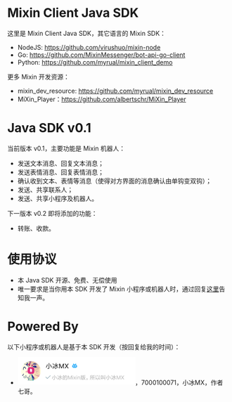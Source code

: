 # Mixin Client Java SDK

这里是 Mixin Client Java SDK，其它语言的 Mixin SDK：

- NodeJS: https://github.com/virushuo/mixin-node
- Go: https://github.com/MixinMessenger/bot-api-go-client
- Python: https://github.com/myrual/mixin_client_demo

更多 Mixin 开发资源：

- mixin_dev_resource: https://github.com/myrual/mixin_dev_resource
- MiXin_Player：https://github.com/albertschr/MiXin_Player

# Java SDK v0.1

当前版本 v0.1，主要功能是 Mixin 机器人：

- 发送文本消息、回复文本消息；
- 发送表情消息、回复表情消息；
- 确认收到文本、表情等消息（使得对方界面的消息确认由单钩变双钩）；
- 发送、共享联系人；
- 发送、共享小程序及机器人。

下一版本 v0.2 即将添加的功能：

- 转账、收款。

# 使用协议

- 本 Java SDK 开源、免费、无偿使用
- 唯一要求是当你用本 SDK 开发了 Mixin 小程序或机器人时，通过回复[这里](https://github.com/qige-one/mixin_java_sdk/issues/1)告知我一声。

# Powered By

以下小程序或机器人是基于本 SDK 开发（按回复给我的时间）：

- ![imgs/7000100071.png](imgs/7000100071.png)，7000100071，小冰MX，作者七哥。
